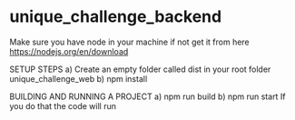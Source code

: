 # unique_challenge_backend

Make sure you have node in your machine
if not get it from here https://nodejs.org/en/download

SETUP STEPS
a) Create an empty folder called dist in your root folder unique_challenge_web
b) npm install

BUILDING AND RUNNING A PROJECT
a) npm run build
b) npm run start
If you do that the code will run 
